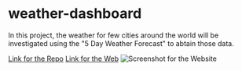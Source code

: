 # weather-dashboard

In this project, the weather for few cities around the world will be investigated using the "5 Day Weather Forecast" to abtain those data.

[Link for the Repo](https://github.com/William-figure/weather-dashboard)
[Link for the Web]()
![Screenshot for the Website]()